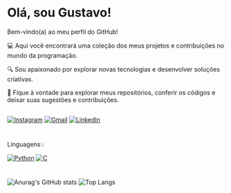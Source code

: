 # Olá, sou Gustavo! 

Bem-vindo(a) ao meu perfil do GitHub!

💻 Aqui você encontrará uma coleção dos meus projetos e contribuições no mundo da programação.

🔍 Sou apaixonado por explorar novas tecnologias e desenvolver soluções criativas.

🌟 Fique à vontade para explorar meus repositórios, conferir os códigos e deixar suas sugestões e contribuições.



##
<a href="https://www.instagram.com/gastuv0/" target="_blank"><img src="https://img.shields.io/badge/Instagram-E4405F?style=for-the-badge&logo=instagram&logoColor=white" alt="Instagram"></a>
<a href="mailto:gustavo.sarubbi1@gmail.com" target="_blank"><img src="https://img.shields.io/badge/Gmail-D14836?style=for-the-badge&logo=gmail&logoColor=white" alt="Gmail"></a>
<a href="https://www.linkedin.com/in/gustavo-sarubbi-b89904272/" target="_blank">
  <img src="https://img.shields.io/badge/LinkedIn-0077B5?style=for-the-badge&logo=linkedin&logoColor=white" alt="LinkedIn">
</a>
#
Linguagens💡

[![Python](https://img.shields.io/badge/Python-3776AB?style=for-the-badge&logo=python&logoColor=white)](#)
[![C](https://img.shields.io/badge/C-00599C?style=for-the-badge&logo=c&logoColor=white)](#)

#
![Anurag's GitHub stats](https://github-readme-stats.vercel.app/api?username=a1zn1&theme=great-gatsby&show_icons=true)
![Top Langs](https://github-readme-stats.vercel.app/api/top-langs/?username=A1zn1&theme=blue-green)

